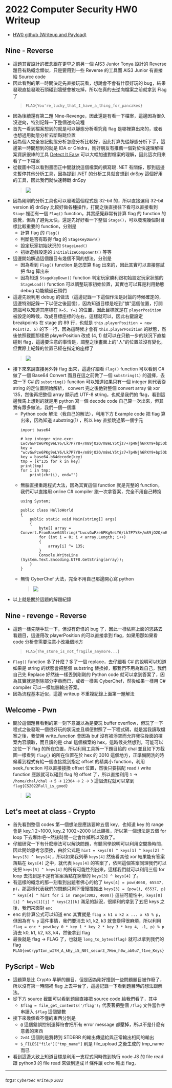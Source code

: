 # 2022 Computer Security HW0 Writeup

* [HW0 github (Writeup and Payload)](https://github.com/fdff87554/Computer-Security-2022/Homework-00)

## Nine - Reverse

* 這題其實設計的概念跟在更早之前另一個 AIS3 Junior Tonya 設計的 Reverse 題目有點概念類似，只是要用到一些 Reverse 的工具而 AIS3 Junior 有直接給 Source code
* 因此看到的第一時間決定先直接玩玩看，想說會不會有什麼好玩的 bug，結果發現直接發現石頭碰到牆壁會被吃掉，所以在真的去逆向檔案之前就拿到 Flag 了
    > `FLAG{You're_lucky_that_I_have_a_thing_for_pancakes}`
* 因為後續還有第二題 Nine-Revenge，因此還是有看一下檔案，這邊因為很久沒逆向，特別記錄一下整個逆向流程
* 首先一看到檔案想到的就是可以靜態分析看究竟 flag 是哪裡算出來的，或者也想過用動態分析去斷點跳位置
* 因為個人完全忘記動態分析怎麼分析比較好，因此打算先從靜態分析下手，這邊第一時間想到的就是 IDA or Ghidra，剛好朋友有推薦一個對於快速理解檔案資訊很棒的工具 [Detect It Easy](https://github.com/horsicq/Detect-It-Easy) 可以大幅加速對檔案的理解，因此這次用來看了一下檔案
* 從截圖中可以看到畫面正中間就說這個檔案的撰寫跟 .NET 有關係，那到這邊先暫停其他分析工具，因為提到 .NET 的分析工具就會想到 dnSpy 這個好用的工具，因此我們就快速轉戰 dnSpy
    > ![](https://i.imgur.com/bF9OLQd.png)
* 因為剛剛的分析工具也可以發現這個程式是 32-bit 的，所以直接選用 32-bit version 的 dnSpy 比較好做各種操作，打開之後直接往下看可以直接看到 `Stage` 裡面有一個 `Flag()` function，其實感覺非常有計算 flag 的 function 的感覺，但為了避免太快，還是先好好看一下整個 `Stage()`，可以發現幾個對目標比較重要的 function，分別是
    * 計算 flag 的 `Flag()`
    * 判斷是否有取得 flag 的 `StageKeyDown()`
    * 設定玩家初始狀況的 `StageLoad()`
    * 初始遊戲設定的 `initializeComponent()` 等等
* 這邊開始解過這個題目有幾個不同的想法，分別是
    * 因為看到 `Flag()` function 是怎麼算 flag 出來的，因此其實可以直接嘗試把 flag 算出來
    * 因為知道 `StageKeyDown()` function 判定玩家勝利跟初始設定玩家狀態的 `StageLoad()` function 可以調整玩家初始位置，其實也可以算是利用動態 debug 功能繞過石頭們
* 這邊先說利用 debug 的做法（這邊記錄一下這個作法是討論的時候確定的，這邊特別記錄一下以便之後回憶），因為知道目標是吃到"旗"這個位置，打開遊戲可以知道其座標在 `X=5, Y=1` 的位置，因此目標就是在 `playerPosition` 被設定的時候，改成目標座標的左右，這樣就可以，因此右鍵設定 breakpoints 在 stage 的 89 行，也就是 `this.playerPosition = new Point(2, 6)` 的下一行，因為這時候才會有 `this.playerPosition` 的狀態，然後依照截圖那樣把 playerPosition 改成 (4, 1) 就可以在只動一步的狀況下直接碰到 flag，這邊要注意的事情是，調整之後畫面上的"人"的位置並沒有變化，但實際上紀錄的位置已經在指定的座標了
    > ![](https://i.imgur.com/WBnTLnX.png)
* 接下來來說直接另外幹 flag 出來，這邊仔細看 `Flag()` function 可以看到 C# 做了一個 Base64 Convert 而且在這之前做了一個 `substring(1)` 的選擇，去查一下 C# 的 `substring()` funciton 可以知道如果只有一個 integer 則代表從 string 的定位置開始解析， convert 完之後他對整個 convert array 做 xor 135，然後再把整個 array 顯示成 UTF-8 string，也就是我們的 flag，看到這邊我馬上想到的就是用 python 寫一個 decode code 自己算一次出來，但其實有眾多做法，我們一個一個講
    * Python code 解法（我自己的解法），利用下方 Example code 把 flag 算出來，因為知道 substring(1) ，所以 key 直接跳過第一個字元
        ```python=
        import base64

        # key integer nine.exe: LwcvGwPze6PKg9eLY6/Lk7P7Y8+/m89jO2O/m8eLY5tjz7+7p4Njh6PXY9+bp5Obs4vT6
        key = "wcvGwPze6PKg9eLY6/Lk7P7Y8+/m89jO2O/m8eLY5tjz7+7p4Njh6PXY9+bp5Obs4vT6"
        key = base64.b64decode(key)
        tmp = [k^135 for k in key]
        print(tmp)
        for i in tmp:
            print(chr(i), end="")
        ```
    * 無腦直接重跑程式大法，因為其實這個 function 就是完整的 function，我們可以直接用 online C# compiler 跑一次拿答案，完全不用自己轉換
        ```csharp=
        using System;

        public class HelloWorld
        {
            public static void Main(string[] args)
            {
                byte[] array = Convert.FromBase64String("LwcvGwPze6PKg9eLY6/Lk7P7Y8+/m89jO2O/m8eLY5tjz7+7p4Njh6PXY9+bp5Obs4vT6".Substring(1));
                for (int i = 0; i < array.Length; i++)
                {
                    array[i] ^= 135;
                }
                Console.WriteLine (System.Text.Encoding.UTF8.GetString(array));
            }
        }
        ```
    * 無情 CyberChef 大法，完全不用自己那邊開心寫 python
        > ![](https://i.imgur.com/N5w6lHW.png)
* 以上就是關於這題的解題紀錄

## Nine - revenge - Reverse

* 這題一樣先隨手玩一下，但沒有奇怪的 bug 了，因此一樣依照上面的思路去看題目，這邊用改 playerPosition 的可以直接拿到 flag，如果用那如果看 code 分析會需要注意小改幾個地方
    > `FLAG{The_stone_is_not_fragile_anymore...}`
* `Flag()` function 多了什麼？多了一個 replace，去仔細看 C# 的說明可以知道如果是 string 的狀態會把整個 substring 替換掉，那我們不用為難自己，我們自己先 Replace 好然後一樣丟到剛剛的 Python code 就可以拿到答案了，因為其實就是刪除部分字串而已，或者一樣丟 CyberChef，然後如果一樣用 C# compiler 可以一樣無腦輸出答案。
* 因為流程基本近似，這邊 writeup 不重複紀錄上面第一題解法

## Welcome - Pwn

* 關於這個題目看到的第一刻下意識以為是要玩 buffer overflow，但玩了一下程式之後發現一個很好玩的狀況並且順便對照了一下程式碼，就是當我讀取檔案之後，我使用 write_function 會因為 buf 沒有被淨空而允許我往後面的檔案內容讀取，而且讀的是 chal 這個檔案的 hex，這時候突然想到，可能可以定位一下 flag 的所在位置，所以利用工具拆一下題目給的 chal 並且如下方截圖一樣看到 `flag{}` 的所在位置在於 hex 的 3010 這個地方，正準備開洗的時候看到程式有給一個直接跳到指定 offset 的精美小 function，利用 seek_function 可以直接接換 offset 位置，然後只要搭配 read / write function 應該就可以碰到 flag 的 offset 了，所以直接利用 `1` -> `/home/chal/chal` -> `5` -> `12304` -> `2` -> `3` 這個流程就可以拿到 `flag{CS2022Fall_is_good}`
    > ![](https://i.imgur.com/mGtMg5z.png)

## Let's meet at class - Crypto

* 首先看到整個 codes 第一個想法是應該要幹五個 key，也知道 key 的 range 會是 key_1 2~1000, key_2 1002~2000 以此類推，所以第一個想法是五個 for loop 下去爆炸吧～然後時間一定會炸掉所以沒救了。
* 仔細研究一下有什麼辦法可以解決問題，有聽同學說明可以利用空間換時間，因此開始思考怎麼換，由於公式是 `hint = keys[0] ^ keys[1] ^ keys[2] ^ keys[3] ^ keys[4]`，所以如果我列舉 `keys[4]` 然後看其他 xor 結果能有答案落點在 `keys[4]` 之中，就代表 `keys[4]` 的答案了，依照這個答案同理我們可以先把 `keys[3] ^ keys[4]` 的所有可能性列出來，這樣我們就可以利用三個 for loop 去找到是不是有答案落點在窮舉的 `keys[3] ^ keys[4]` 了。
* 有這樣的概念的那一刻看到出題者佛心的給了 `keys[4] = pow(4668, 65537, p)`，那這樣代表我們的問題只剩下慢慢撞推出 `keys[3] = {pow(i, 65537, p) ^ keys[4] ^ hint for i in range(3002, 4000)}` 這些可能性中，`keys[0][i] ^ keys[1][j] ^ keys[2][k]` 滿足的狀況，很順利的拿到了五把 keys 之後，我們來面對 `enc`
* enc 的計算公式可以知道 enc 其實就是 `flag x k1 x k2 x ... x k5 % p`，但因為有 `% p` 這件事情，我們要消去 k1, k2, k3 就會變得很麻煩，所以利用 `flag = enc * pow(key_0 * key_1 * key_2 * key_3 * key_4, -1, p) % p` 消去 k0, k1, k2, k3, k4，然後拿到 flag
* 最後就是 flag -> FLAG 了，也就是 `long_to_bytes(flag)` 就可以拿到我們的 flag `FLAG{enCrypTIon_wI7H_A_kEy_i5_N0t_secur3_7Hen_h0w_ab0u7_f1ve_Keys}`

## PyScript - Web

* 這題算是比 Crypto 早解的題目，但是因為剛好撞到一些問題題目被作廢了，所以沒有第一時間補 flag 上去平台了，這邊記錄一下看到題目時的想法跟解法。
* 從下方 source 截圖可以看到題目直接把 source code 給我們看了，其中
    * `$flag = file_get_contents('/flag');` 代表著把整個 `/flag` 文件當作字串讀入 `$flag` 這個變數
* 接下來幾個看不懂的東西分別是 
    * `@` 這個錯誤控制運算符會把所有 error message 都壓掉，所以不是什麼有意義的東西
    * `2>&1` 這個則是將轉到 STDERR 的輸出傳遞給與正常輸出相同的輸出
    * `$_FILES["file"]["tmp_name"]` 則是 file_upload 之後生成的 tmp_name 而已
* 看到這邊大致上知道目標是利用一支程式同時做到執行 node JS 的 file read 跟 python3 的 file read 來做到達成 if 條件讓 echo 輸出 flag，


---
###### tags: `CyberSec` `Writeup` `2022`

<style>
.navbar-brand::after { content: " × Crazyfire Lee"; }
</style>